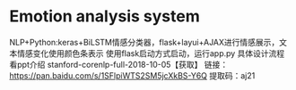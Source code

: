 # Emotion analysis system
NLP+Python:keras+BiLSTM情感分类器，flask+layui+AJAX进行情感展示，文本情感变化使用颜色条表示
使用flask启动方式启动，运行app.py
具体设计流程看ppt介绍
stanford-corenlp-full-2018-10-05【获取】
链接：https://pan.baidu.com/s/1SFlpiWTS2SM5jcXkBS-Y6Q 
提取码：aj21
